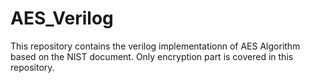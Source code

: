 # AES_Verilog
This repository contains the verilog implementationn of AES Algorithm based on the NIST document.
Only encryption part is covered in this repository.
